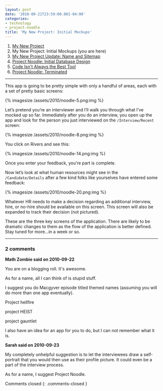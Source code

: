 ```yaml
---
layout: post
date: '2010-09-21T23:59:00.001-04:00'
categories:
- technology
- project-noodle
title: 'My New Project: Initial Mockups'
---
```


1. [My New Project](../../2010/09/my-new-project)
2. My New Project: Initial Mockups (you are here)
3. [My New Project Update: Name and Sitemap](../../2010/10/project-update-name-and-sitemap)
4. [Project Noodle: Initial Database Design](../../2010/10/project-noodle-initial-database-design)
5. [Code Isn't Always the Best Tool](../../2011/03/code-isnt-always-best-tool)
6. [Project Noodle: Terminated](../../2011/03/project-noodle-terminated)

***

This app is going to be pretty simple with only a handful of areas, each with a set of pretty basic screens:

{% imagesize /assets/2010/noodle-5.png:img %}

Let’s pretend you’re an interviewer and I’ll walk you through what I’ve mocked up so far. Immediately after you do an interview, you open up the app and look for the person you just interviewed on the `/Interview/Recent` screen:

{% imagesize /assets/2010/noodle-8.png:img %}

You click on Rivers and see this:

{% imagesize /assets/2010/noodle-14.png:img %}

Once you enter your feedback, you’re part is complete.

Now let’s look at what human resources might see in the `/Candidate/Details` after a few kind folks like yourselves have entered some feedback:

{% imagesize /assets/2010/noodle-20.png:img %}

Whatever HR needs to make a decision regarding an additional interview, hire, or no-hire should be available on this screen. This screen will also be expanded to track their decision (not pictured).

These are the three key screens of the application. There are likely to be dramatic changes to them as the flow of the application is better defined. Stay tuned for more...in a week or so.

---

### 2 comments

**Math Zombie said on 2010-09-22**

You are on a blogging roll. It's awesome.

As for a name, all I can think of is stupid stuff.

I suggest you do Macgyver episode titled themed names (assuming you will do more than one app eventually).

Project hellfire

project HEIST

project gauntlet

I also have an idea for an app for you to do, but I can not remember what it is.

**Sarah said on 2010-09-23**

My completely unhelpful suggestion is to let the interviewees draw a self-portrait that you would then use as their profile picture.  It could even be a part of the interview process.

As for a name, I suggest Project Noodle.

Comments closed
{: .comments-closed }